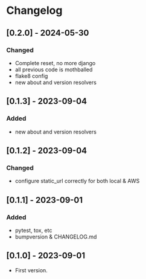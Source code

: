 # Changelog


## [0.2.0] - 2024-05-30
### Changed
 - Complete reset, no more django
 - all previous code is mothballed
 - flake8 config
 - new about and version resolvers

## [0.1.3] - 2023-09-04
### Added
 - new about and version resolvers

## [0.1.2] - 2023-09-04
### Changed
 - configure static_url correctly for both local & AWS

## [0.1.1] - 2023-09-01
### Added
 - pytest, tox, etc
 - bumpversion & CHANGELOG.md

## [0.1.0] - 2023-09-01
* First version.

